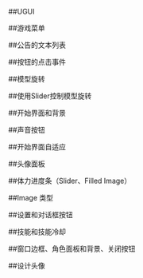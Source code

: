 ##UGUI

##游戏菜单

##公告的文本列表

##按钮的点击事件

##模型旋转

##使用Slider控制模型旋转

##开始界面和背景

##声音按钮

##开始界面自适应

##头像面板

##体力进度条（Slider、Filled Image）

##Image 类型

##设置和对话框按钮

##技能和技能冷却

##窗口边框、角色面板和背景、关闭按钮

##设计头像





